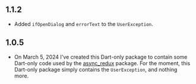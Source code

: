 ## 1.1.2

* Added `ifOpenDialog` and `errorText` to the `UserException`.

## 1.0.5

* On March 5, 2024 I've created this Dart-only package to contain some Dart-only code used by
  the [async_redux](https://pub.dev/packages/async_redux) package. For the moment, this Dart-only
  package simply contains the `UserException`, and nothing more.
